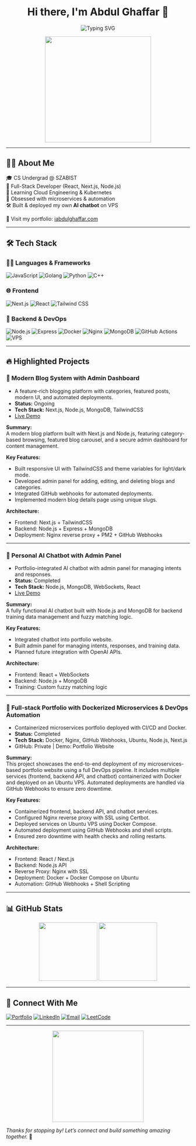 <h1 align="center">Hi there, I'm Abdul Ghaffar 👋</h1>
<p align="center">
  <img src="https://readme-typing-svg.demolab.com?font=Fira+Code&weight=600&pause=1000&color=36BCF7&center=true&vCenter=true&width=435&lines=Full-Stack+Developer;Cloud+Engineer+in+Progress;Next.js+%7C+Node.js+%7C+Golang;Building+AI+Chatbots+%F0%9F%A4%96;Let's+build+something+awesome!" alt="Typing SVG" />
</p>

<p align="center">
  <img src="https://media.giphy.com/media/qgQUggAC3Pfv687qPC/giphy.gif" width="290" />
</p>

---

## 🧑‍💻 About Me

🎓 CS Undergrad @ SZABIST  
🔧 Full-Stack Developer (React, Next.js, Node.js)  
📡 Learning Cloud Engineering & Kubernetes  
🧠 Obsessed with microservices & automation  
🛠️ Built & deployed my own **AI chatbot** on VPS

🚀 Visit my portfolio: [iabdulghaffar.com](https://iabdulghaffar.com)

---

## 🛠️ Tech Stack

### 👨‍💻 Languages & Frameworks
![JavaScript](https://img.shields.io/badge/-JavaScript-black?style=flat-square&logo=javascript)
![Golang](https://img.shields.io/badge/-Go-black?style=flat-square&logo=go)
![Python](https://img.shields.io/badge/-Python-black?style=flat-square&logo=python)
![C++](https://img.shields.io/badge/-C++-black?style=flat-square&logo=cplusplus)

### 🌐 Frontend
![Next.js](https://img.shields.io/badge/-Next.js-black?style=flat-square&logo=next.js)
![React](https://img.shields.io/badge/-React-black?style=flat-square&logo=react)
![Tailwind CSS](https://img.shields.io/badge/-TailwindCSS-black?style=flat-square&logo=tailwind-css)

### 🔧 Backend & DevOps
![Node.js](https://img.shields.io/badge/-Node.js-black?style=flat-square&logo=node.js)
![Express](https://img.shields.io/badge/-Express-black?style=flat-square&logo=express)
![Docker](https://img.shields.io/badge/-Docker-black?style=flat-square&logo=docker)
![Nginx](https://img.shields.io/badge/-Nginx-black?style=flat-square&logo=nginx)
![MongoDB](https://img.shields.io/badge/-MongoDB-black?style=flat-square&logo=mongodb)
![GitHub Actions](https://img.shields.io/badge/-GitHub%20Actions-black?style=flat-square&logo=github-actions)
![VPS](https://img.shields.io/badge/-VPS-black?style=flat-square&logo=ubuntu)

---
## 🔥 Highlighted Projects

### 📝 Modern Blog System with Admin Dashboard
- A feature-rich blogging platform with categories, featured posts, modern UI, and automated deployments.
- **Status:** Ongoing
- **Tech Stack:** Next.js, Node.js, MongoDB, TailwindCSS
- [Live Demo](https://blogs.iabdulghaffar.com)

**Summary:**  
A modern blog platform built with Next.js and Node.js, featuring category-based browsing, featured blog carousel, and a secure admin dashboard for content management.

**Key Features:**
- Built responsive UI with TailwindCSS and theme variables for light/dark mode.
- Developed admin panel for adding, editing, and deleting blogs and categories.
- Integrated GitHub webhooks for automated deployments.
- Implemented modern blog details page using unique slugs.

**Architecture:**
- Frontend: Next.js + TailwindCSS
- Backend: Node.js + Express + MongoDB
- Deployment: Nginx reverse proxy + PM2 + GitHub Webhooks

---

### 🤖 Personal AI Chatbot with Admin Panel
- Portfolio-integrated AI chatbot with admin panel for managing intents and responses.
- **Status:** Completed
- **Tech Stack:** Node.js, MongoDB, WebSockets, React
- [Live Demo](https://iabdulghaffar.com/chat)

**Summary:**  
A fully functional AI chatbot built with Node.js and MongoDB for backend training data management and fuzzy matching logic.

**Key Features:**
- Integrated chatbot into portfolio website.
- Built admin panel for managing intents, responses, and training data.
- Planned future integration with OpenAI APIs.

**Architecture:**
- Frontend: React + WebSockets
- Backend: Node.js + MongoDB
- Training: Custom fuzzy matching logic

---

### 🚀 Full-stack Portfolio with Dockerized Microservices & DevOps Automation
- Containerized microservices portfolio deployed with CI/CD and Docker.
- **Status:** Completed
- **Tech Stack:** Docker, Nginx, GitHub Webhooks, Ubuntu, Node.js, Next.js
- GitHub: Private | Demo: Portfolio Website

**Summary:**  
This project showcases the end-to-end deployment of my microservices-based portfolio website using a full DevOps pipeline. It includes multiple services (frontend, backend API, and chatbot) containerized with Docker and deployed on an Ubuntu VPS. Automated deployments are handled via GitHub Webhooks to ensure zero downtime.

**Key Features:**
- Containerized frontend, backend API, and chatbot services.
- Configured Nginx reverse proxy with SSL using Certbot.
- Deployed services on Ubuntu VPS using Docker Compose.
- Automated deployment using GitHub Webhooks and shell scripts.
- Ensured zero downtime with health checks and rolling restarts.

**Architecture:**
- Frontend: React / Next.js
- Backend: Node.js API
- Reverse Proxy: Nginx with SSL
- Deployment: Docker + Docker Compose on Ubuntu
- Automation: GitHub Webhooks + Shell Scripting

---

## 📊 GitHub Stats

<p align="center">
  <img src="https://github-readme-stats.vercel.app/api?username=abdul-ghaffar01&show_icons=true&count_private=true&theme=radical" height="160"/>
  <img src="https://github-readme-streak-stats.herokuapp.com/?user=abdul-ghaffar01&theme=radical" height="160"/>
</p>

---

## 🤝 Connect With Me

[![Portfolio](https://img.shields.io/badge/Portfolio-222?style=for-the-badge&logo=vercel&logoColor=white)](https://iabdulghaffar.com)
[![LinkedIn](https://img.shields.io/badge/LinkedIn-blue?style=for-the-badge&logo=linkedin)](https://linkedin.com/in/abdulghaffarsoomro)
[![Email](https://img.shields.io/badge/Email-D14836?style=for-the-badge&logo=gmail&logoColor=white)](mailto:agscontact777@gmail.com)
[![LeetCode](https://img.shields.io/badge/LeetCode-FE7F2D?style=for-the-badge&logo=leetcode&logoColor=white)](https://leetcode.com/u/abdulghaffar01/)

---

<p align="center">
  <img src="https://media.giphy.com/media/du3J3cXyzhj75IOgvA/giphy.gif" width="250" />
</p>

_Thanks for stopping by! Let’s connect and build something amazing together._ 🚀
